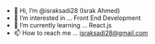 - 👋 Hi, I’m @israksadi28 (Israk Ahmed)
- 👀 I’m interested in ... Front End Development
- 🌱 I’m currently learning ... React.js
- 📫 How to reach me ... israksadi28@gmail.com

<!---
israksadi28/israksadi28 is a ✨ special ✨ repository because its `README.md` (this file) appears on your GitHub profile.
You can click the Preview link to take a look at your changes.
--->
